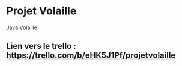 # Projet Volaille

Java Volaille

## Lien vers le trello : https://trello.com/b/eHK5J1Pf/projetvolaille